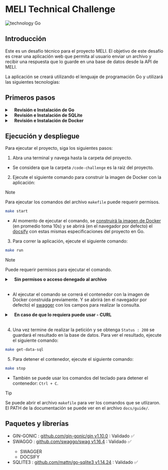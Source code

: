# MELI Technical Challenge

![technology Go](https://img.shields.io/badge/technology-go-blue.svg)

## Introducción

Este es un desafío técnico para el proyecto MELI. El objetivo de este desafío es crear una aplicación web que permita al usuario enviar un archivo y recibir una respuesta que lo guarde en una base de datos desde la API de MELI.

La aplicación se creará utilizando el lenguaje de programación Go y utilizará las siguientes tecnologías:

## Primeros pasos

<details>
  <summary><b>&emsp;Revisión e Instalación de Go</b></summary>
  <p>En caso de no tener instalado Go, siga los pasos del link-oficial para instalarlo:  <pre><a href="https://golang.org/doc/install">https://golang.org/doc/install</a></pre></p>
  <p>Si tiene instalado Go, revisar la versión instalada con: <code>go version</code>
  <br>El proyecto esta ejecutándose en la versión <u><b>1.22</b></u> de Go.
  </p>
</details>

<details>
  <summary><b>&emsp;Revisión e Instalación de SQLite</b></summary>
  <p>En caso de no tener instalado SQLite, siga los pasos a continuación para instalarlo:  <a href="https://www.sqlite.org/download.html">https://www.sqlite.org/download.html</a></p>
  <p>Si tiene instalado SQLite, revisar la versión instalada con: <code>sqlite3 --version</code>
  <br>El proyecto esta ejecutándose en la versión <u><b>3.41.3</b></u> de SQLite.
  </p>
</details>

<details>
    <summary><b>&emsp;Revisión e Instalación de Docker</b></summary>
    <p>En caso de no tener instalado Docker, siga los pasos a continuación para instalarlo:  <a href="https://docs.docker.com/engine/install/">https://docs.docker.com/engine/install/</a></p>
    <p>Si tiene instalado Docker, revisar la versión instalada con: <code>docker --version</code>
    <br>El proyecto esta ejecutándose en la versión <u><b>27.3.1</b></u> de Docker.
</details>

## Ejecución y despliegue

Para ejecutar el proyecto, siga los siguientes pasos:

1. Abra una terminal y navega hasta la carpeta del proyecto.

- Se considera que la carpeta `/code-challenge` es la raíz del proyecto.

2. Ejecute el siguiente comando para construir la imagen de Docker con la aplicación:

> [!NOTE]  
> Para ejecutar los comandos del archivo `makefile` puede requerir permisos.

```bash
make start
```

- Al momento de ejecutar el comando, se <u>construirá la imagen de Docker</u> (en promedio toma 10s) y se abrirá (en el navegador por defecto) el <u>docsify</u> con estas mismas especificaciones del proyecto en Go.

3. Para correr la aplicación, ejecute el siguiente comando:

```bash
make run
```

> [!NOTE]  
> Puede requerir permisos para ejecutar el comando.

<details>
  <summary>&emsp;<b>Sin permisos o acceso denegado al archivo</b></summary>
  <p>Para correr el proyecto, ejecute el siguiente comando:</p>
  <pre><code>docker run -p 8080:8080 -v $(pwd)/items.db:/app/items.db gin-sqlite-app; open http://localhost:8080/docs/index.html</code></pre>
</details><br>

- Al ejecutar el comando se correrá el contenedor con la imagen de Docker construida previamente. Y se abrirá (en el navegador por defecto) el <u>swagger</u> con los campos para realizar la consulta.

<details>
  <summary>&emsp;<b>En caso de que lo requiera puede usar - CURL</b></summary>
  <pre><code>curl --location 'localhost:8080/ping' \
--header 'Content-Type: text/plain' \
--data-binary '@'</code></pre>
</details><br>

4. Una vez termine de realizar la petición y se obtenga `Status : 200` se guardará el resultado en la base de datos. Para ver el resultado, ejecute el siguiente comando:

```bash
make get-data-sql
```

5. Para detener el contenedor, ejecute el siguiente comando:

```bash
make stop
```

- También se puede usar los comandos del teclado para detener el contenedor: `Ctrl + C`.

> [!TIP]  
> Se puede abrir el archivo `makefile` para ver los comandos que se utlizaron.
> El PATH de la documentación se puede ver en el archivo `docs/guide/`.

## Paquetes y librerías

<ul>
    <li>GIN-GONIC : <a href="https://pkg.go.dev/github.com/gin-gonic/gin">github.com/gin-gonic/gin v1.10.0</a> : Validado ✅</li>
    <li>SWAGGO : <a href="https://pkg.go.dev/github.com/swaggo/swag/v2">github.com/swaggo/swag v1.16.4</a> : Validado ✅</li>
        <ul>
            <li>SWAGGER</li>
            <li>DOCSIFY</li>
        </ul>
    <li>SQLITE3 : <a href="https://pkg.go.dev/github.com/mattn/go-sqlite3">github.com/mattn/go-sqlite3 v1.14.24</a> : Validado ✅</li>
</ul>
